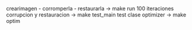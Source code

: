 crearimagen - corromperla - restaurarla -> make run
100 iteraciones corrupcion y restauracion -> make test_main
test clase optimizer -> make optim
